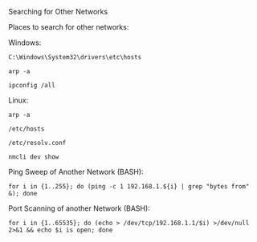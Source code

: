 Searching for Other Networks

Places to search for other networks:

Windows:

~~~~~~~~~~~~~~~~~~~~~~~~~~~~~~~~~
C:\Windows\System32\drivers\etc\hosts
~~~~~~~~~~~~~~~~~~~~~~~~~~~~~~~~~

~~~~~~~~~~~~~~~~~~~~~~~~~~~~~~~~~
arp -a
~~~~~~~~~~~~~~~~~~~~~~~~~~~~~~~~~

~~~~~~~~~~~~~~~~~~~~~~~~~~~~~~~~~
ipconfig /all
~~~~~~~~~~~~~~~~~~~~~~~~~~~~~~~~~

Linux:

~~~~~~~~~~~~~~~~~~~~~~~~~~~~~~~~~
arp -a
~~~~~~~~~~~~~~~~~~~~~~~~~~~~~~~~~

~~~~~~~~~~~~~~~~~~~~~~~~~~~~~~~~~
/etc/hosts
~~~~~~~~~~~~~~~~~~~~~~~~~~~~~~~~~

~~~~~~~~~~~~~~~~~~~~~~~~~~~~~~~~~
/etc/resolv.conf
~~~~~~~~~~~~~~~~~~~~~~~~~~~~~~~~~

~~~~~~~~~~~~~~~~~~~~~~~~~~~~~~~~~
nmcli dev show
~~~~~~~~~~~~~~~~~~~~~~~~~~~~~~~~~

Ping Sweep of Another Network (BASH):

~~~~~~~~~~~~~~~~~~~~~~~~~~~~~~~~~
for i in {1..255}; do (ping -c 1 192.168.1.${i} | grep "bytes from" &); done
~~~~~~~~~~~~~~~~~~~~~~~~~~~~~~~~~

Port Scanning of another Network (BASH):

~~~~~~~~~~~~~~~~~~~~~~~~~~~~~~~~~
for i in {1..65535}; do (echo > /dev/tcp/192.168.1.1/$i) >/dev/null 2>&1 && echo $i is open; done
~~~~~~~~~~~~~~~~~~~~~~~~~~~~~~~~~
